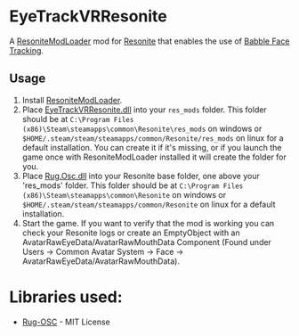 # EyeTrackVRResonite

A [ResoniteModLoader](https://github.com/resonite-modding-group/ResoniteModLoader) mod for [Resonite](https://resonite.com/) that enables the use of [Babble Face Tracking](https://github.com/SummerSigh/ProjectBabble).

## Usage
1. Install [ResoniteModLoader](https://github.com/resonite-modding-group/ResoniteModLoader).
2. Place [EyeTrackVRResonite.dll](https://github.com/Meister1593/EyeTrackVRResonite/releases) into your `res_mods` folder. This folder should be at `C:\Program Files (x86)\Steam\steamapps\common\Resonite\res_mods` on windows or `$HOME/.steam/steam/steamapps/common/Resonite/res_mods` on linux for a default installation. You can create it if it's missing, or if you launch the game once with ResoniteModLoader installed it will create the folder for you.
3. Place [Rug.Osc.dll](https://github.com/Meister1593/EyeTrackVRResonite/releases) into your Resonite base folder, one above your 'res_mods' folder. This folder should be at `C:\Program Files (x86)\Steam\steamapps\common\Resonite` on windows or `$HOME/.steam/steam/steamapps/common/Resonite` on linux for a default installation.
4. Start the game. If you want to verify that the mod is working you can check your Resonite logs or create an EmptyObject with an AvatarRawEyeData/AvatarRawMouthData Component (Found under Users -> Common Avatar System -> Face -> AvatarRawEyeData/AvatarRawMouthData).

# Libraries used:
- [Rug-OSC](https://bitbucket.org/rugcode/rug.osc/) - MIT License
